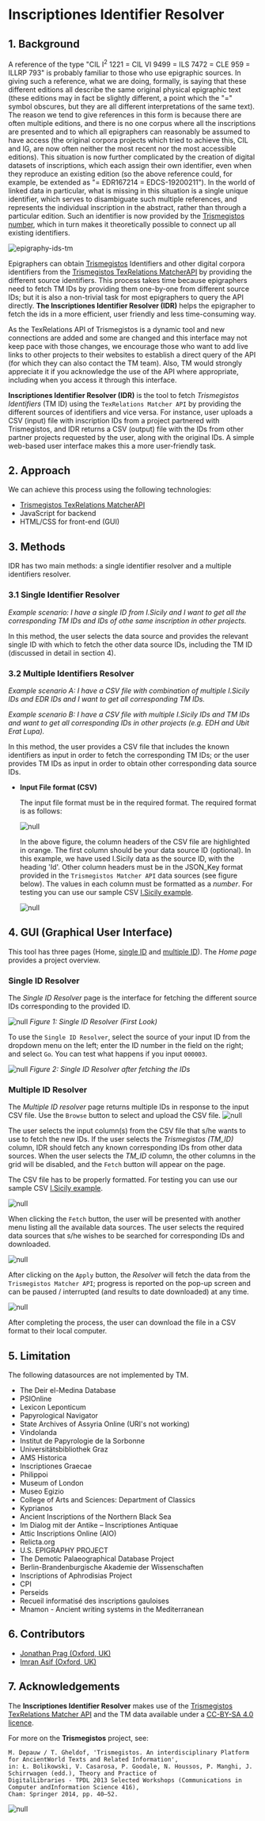 # Inscriptiones Identifier Resolver
## 1. Background                
A reference of the type "CIL I<sup>2</sup> 1221 = CIL VI 9499 = ILS 7472 = CLE 959 = ILLRP 793" is probably familiar to those who use epigraphic sources. In giving such a reference, what we are doing, formally, is saying that these different editions all describe the same original physical epigraphic text (these editions may in fact be slightly different, a point which the "=" symbol obscures, but they are all different interpretations of the same text). The reason we tend to give references in this form is because there are often multiple editions, and there is no one corpus where all the inscriptions are presented and to which all epigraphers can reasonably be assumed to have access (the original corpora projects which tried to achieve this, CIL and IG, are now often neither the most recent nor the most accessible editions). This situation is now further complicated by the creation of digital datasets of inscriptions, which each assign their own identifier, even when they reproduce an existing edition (so the above reference could, for example, be extended as "= EDR167214 = EDCS-19200211"). In the world of linked data in particular, what is missing in this situation is a single unique identifier, which serves to disambiguate such multiple references, and represents the individual inscription in the abstract, rather than through a particular edition. Such an identifier is now provided by the [Trismegistos number](https://www.trismegistos.org/about), which in turn makes it theoretically possible to connect up all existing identifiers.

![epigraphy-ids-tm](images/home/epigraphy-ids-tm.jpg)

Epigraphers can obtain [Trismegistos](https://www.trismegistos.org/) Identifiers and other digital corpora identifiers from the [Trismegistos TexRelations MatcherAPI](https://www.trismegistos.org/dataservices/texrelations/documentation/) by providing the different source identifiers. This process takes time because epigraphers need to fetch TM IDs by providing them one-by-one from different source IDs; but it is also a non-trivial task for most epigraphers to query the API directly. **The Inscriptiones Identifier Resolver (IDR)** helps the epigrapher to fetch the ids in a more efficient, user friendly and less time-consuming way.

As the TexRelations API of Trismegistos is a dynamic tool and new connections are added and some are changed and this interface may not keep pace with those changes, we encourage those who want to add live links to other projects to their websites to establish a direct query of the API (for which they can also contact the TM team). Also, TM would strongly appreciate it if you acknowledge the use of the API where appropriate, including when you access it through this interface.

**Inscriptiones Identifier Resolver (IDR)** is the tool to fetch *Trismegistos Identifiers* (TM ID) using the `TexRelations Matcher API` by providing the different sources of identifiers and vice versa. For instance, user uploads a CSV (input) file with inscription IDs from a project partnered with Trismegistos, and IDR returns a CSV (output) file with the IDs from other partner projects requested by the user, along with the original IDs. A simple web-based user interface makes this a more user-friendly task.

## 2. Approach
We can achieve this process using the following technologies:
   - [Trismegistos TexRelations MatcherAPI](https://www.trismegistos.org/dataservices/texrelations/documentation/)
   - JavaScript for backend
   - HTML/CSS for front-end (GUI)

## 3. Methods
IDR has two main methods: a single identifier resolver and a multiple identifiers resolver.

### 3.1 Single Identifier Resolver
*Example scenario: I have a single ID from I.Sicily and I want to get all the corresponding TM IDs and IDs of othe same inscription in other projects.*

In this method, the user selects the data source and provides the relevant single ID with which to fetch the other data source IDs, including the TM ID (discussed in detail in section 4).

### 3.2 Multiple Identifiers Resolver
*Example scenario A: I have a CSV file with combination of multiple I.Sicily IDs and EDR IDs and I want to get all corresponding TM IDs.*

*Example scenario B: I have a CSV file with multiple I.Sicily IDs and TM IDs and want to get all corresponding IDs in other projects (e.g. EDH and Ubit Erat Lupa).*

In this method, the user provides a CSV file that includes the known identifiers as input in order to fetch the corresponding TM IDs; or the user provides TM IDs as input in order to obtain other corresponding data source IDs.

- **Input File format (CSV)**

  The input file format must be in the required format. The required format is as follows:
   
  ![null](images/home/csv_file_format.png)
        
  In the above figure, the column headers of the CSV file are highlighted in orange. The first column should be your data source ID (optional). In this example, we have used I.Sicily data as the source ID, with the heading 'Id'. Other column headers must be in the JSON_Key format provided in the `Trismegistos Matcher API` data sources (see figure below). The values in each column must be formatted as a *number*. For testing you can use our sample CSV [I.Sicily example](https://github.com/FAIR-epigraphy/Inscriptiones_Identifier_Resolver/blob/main/sample/template.csv).
     
  ![null](images/home/tm_api_sources.png)

## 4. GUI (Graphical User Interface)
This tool has three pages (Home, [single ID](single.html) and [multiple ID](advance.html)). The *Home page* provides a project overview. 

### Single ID Resolver

The *Single ID Resolver* page is the interface for fetching the different source IDs corresponding to the provided ID.

  ![null](images/home/single_id_page_1.png)
  *Figure 1: Single ID Resolver (First Look)*

To use the `Single ID Resolver`, select the source of your input ID from the dropdown menu on the left; enter the ID number in the field on the right; and select `Go`. You can test what happens if you input `000003`.

  ![null](images/home/single_id_page_2.png)
  *Figure 2: Single ID Resolver after fetching the IDs*
  

### Multiple ID Resolver

The *Multiple ID resolver* page returns multiple IDs in response to the input CSV file. Use the `Browse` button to select and upload the CSV file.
![null](images/home/multiple_id_page1.png)

The user selects the input column(s) from the CSV file that s/he wants to use to fetch the new IDs. If the user selects the *Trismegistos (TM_ID)* column, IDR should fetch any known corresponding IDs from other data sources. When the user selects the *TM_ID* column, the other columns in the grid will be disabled, and the `Fetch` button will appear on the page. 

The CSV file has to be properly formatted. For testing you can use our sample CSV [I.Sicily example](https://github.com/FAIR-epigraphy/Inscriptiones_Identifier_Resolver/blob/main/sample/template.csv).

![null](images/home/multiple_id_page2.png)

When clicking the `Fetch` button, the user will be presented with another menu listing all the available data sources. The user selects the required data sources that s/he wishes to be searched for corresponding IDs and downloaded.

![null](images/home/multiple_id_page_select_source.png)

After clicking on the `Apply` button, the *Resolver* will fetch the data from the `Trismegistos Matcher API`; progress is reported on the pop-up screen and can be paused / interrupted (and results to date downloaded) at any time.

![null](images/home/multiple_id_page_progress.png)

After completing the process, the user can download the file in a CSV format to their local computer.

## 5. Limitation
The following datasources are not implemented by TM.
- The Deir el-Medina Database
- PSIOnline
- Lexicon Leponticum
- Papyrological Navigator
- State Archives of Assyria Online (URI's not working)
- Vindolanda
- Institut de Papyrologie de la Sorbonne
- Universitätsbibliothek Graz
- AMS Historica
- Inscriptiones Graecae
- Philippoi
- Museum of London
- Museo Egizio
- College of Arts and Sciences: Department of Classics
- Kyprianos
- Ancient Inscriptions of the Northern Black Sea
- Im Dialog mit der Antike – Inscriptiones Antiquae
- Attic Inscriptions Online (AIO)
- Relicta.org
- U.S. EPIGRAPHY PROJECT
- The Demotic Palaeographical Database Project
- Berlin-Brandenburgische Akademie der Wissenschaften
- Inscriptions of Aphrodisias Project
- CPI
- Perseids
- Recueil informatisé des inscriptions gauloises
- Mnamon - Ancient writing systems in the Mediterranean

## 6. Contributors
- [Jonathan Prag (Oxford, UK)](https://www.classics.ox.ac.uk/people/dr-jonathan-prag)
- [Imran Asif (Oxford, UK)](https://www.classics.ox.ac.uk/people/dr-imran-asif)

## 7. Acknowledgements
The **Inscriptiones Identifier Resolver** makes use of the [Trismegistos](https:/www.trismegistos.org/) [TexRelations Matcher API](https://www.trismegistos.orgdataservices/texrelations/documentation/) and the TM data available under a [CC-BY-SA 4.0 licence](https://creativecommons.org/licenses/by-sa/4.0/).

For more on the **Trismegistos** project, see: 

    M. Depauw / T. Gheldof, 'Trismegistos. An interdisciplinary Platform for AncientWorld Texts and Related Information', 
    in: Ł. Bolikowski, V. Casarosa, P. Goodale, N. Houssos, P. Manghi, J. Schirrwagen (edd.), Theory and Practice of 
    DigitalLibraries - TPDL 2013 Selected Workshops (Communications in Computer andInformation Science 416), 
    Cham: Springer 2014, pp. 40–52.

![null](images/funders.png)
